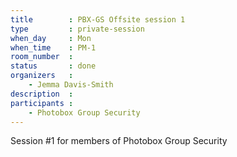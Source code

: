 ```yaml
---
title        : PBX-GS Offsite session 1
type         : private-session
when_day     : Mon
when_time    : PM-1
room_number  :
status       : done
organizers   :
    - Jemma Davis-Smith
description  :
participants :
    - Photobox Group Security
---
```



Session #1 for members of Photobox Group Security
